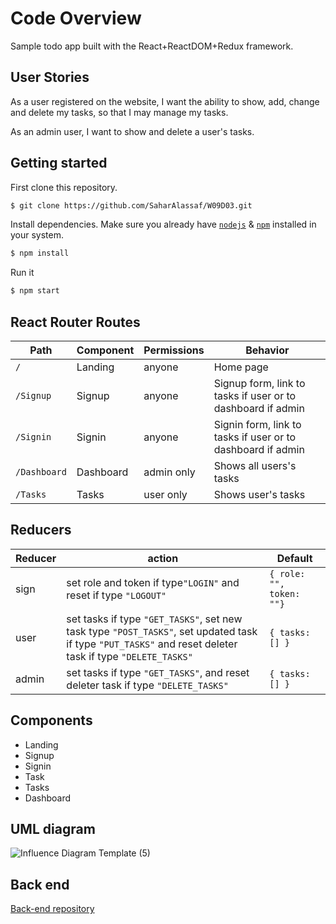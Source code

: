 # Code Overview
Sample todo app built with the React+ReactDOM+Redux framework.

## User Stories

As a user registered on the website, I want the ability to show, add, change and delete my tasks, so that I may manage my tasks.

As an admin user, I want to show and delete a user's tasks.

## Getting started

First clone this repository.
```bash
$ git clone https://github.com/SaharAlassaf/W09D03.git
```

Install dependencies. Make sure you already have [`nodejs`](https://nodejs.org/en/) & [`npm`](https://www.npmjs.com/) installed in your system.
```bash
$ npm install
```

Run it
```bash
$ npm start
```


## React Router Routes 

| Path             | Component            | Permissions                | Behavior                                                     |
| ---------------- | -------------------- | -------------------------- | ------------------------------------------------------------ |
| `/`              | Landing              | anyone                     | Home page                                                    |
| `/Signup`        | Signup               | anyone                     | Signup form, link to tasks if user or to dashboard if admin |
| `/Signin`        | Signin               | anyone                     | Signin form, link to tasks if user or to dashboard if admin |
| `/Dashboard`     | Dashboard            | admin only                 | Shows all users's tasks                                      |
| `/Tasks`         | Tasks                | user only                  | Shows user's tasks                                           |

## Reducers

| Reducer          | action                                                                                                         | Default                    |
| ---------------- | -------------------------------------------------------------------------------------------------------------- | -------------------------- |
| sign             | set role and token if type`"LOGIN"` and reset if type `"LOGOUT"`                                                                                                                                                                           | `{ role: "", token: ""}`   |
| user             | set tasks if type `"GET_TASKS"`, set new task type `"POST_TASKS"`, set updated task if type `"PUT_TASKS"` and reset deleter task if type `"DELETE_TASKS"`   | `{ tasks: [] }`            | 
| admin            | set tasks if type `"GET_TASKS"`, and reset deleter task if type `"DELETE_TASKS"`               | `{ tasks: [] }`|

## Components

- Landing
- Signup
- Signin
- Task
- Tasks
- Dashboard

## UML diagram

![Influence Diagram Template (5)](https://user-images.githubusercontent.com/92248067/145277051-18029765-e7f1-47a9-bb69-0f686c50ecfd.jpg)


## Back end 
[Back-end repository](https://github.com/SaharAlassaf/W08D03)
